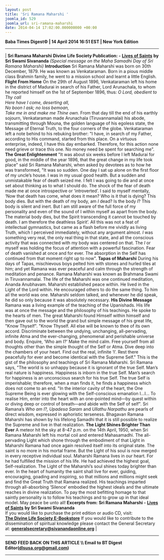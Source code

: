 ```yaml
---
layout: post
title: 'Sri Ramana Maharshi '
joomla_id: 529
joomla_url: sri-ramana-maharshi
date: 2014-04-14 17:02:00.000000000 +00:00
---
```

**Baba Times Digest© | 14 April 2014 16:51 EST | New York Edition**
* * *
|
**Sri Ramana Maharshi**
**Divine Life Society Publication: -** [**Lives of Saints**](http://www.dlshq.org/saints/ramana.htm) **by Sri Swami Sivananda**
_(Special message on the Maha Samadhi Day of Sri Ramana Maharshi)_
**Introduction**
Sri Ramana Maharshi was born on 30th December, 1879. He was known as Venkataraman. Born in a pious middle class Brahmin family, he went to a mission school and learnt a little English.
**Flight From Home**
On the 29th of August 1896, Venkataraman left his home in the district of Madurai in search of his Father, Lord Arunachala, to whom he reported himself on the 1st of September 1896, thus:
_O Lord, obedient to Thy call  
 Here have I come, deserting all,  
 No boon I ask; no loss bemoan,  
 Take me in and make me Thine own._
From that day till the end of his earthly sojourn, Venkataraman made Arunachala (Tiruvannamalai) his abode, transmitting through Mouna, the golden language of his egoless state, the Message of Eternal Truth, to the four corners of the globe.
Venkataraman left a note behind to his rebuking brother: "I have, in search of my Father, according to His command, started from this place. On a virtuous enterprise, indeed, I have this day embarked. Therefore, for this action none need grieve or trace this one. No money need be spent for searching me".
**The Great Enlightenment**
"It was about six weeks before I left Madurai for good, in the middle of the year 1896, that the great change in my life took place" said Sri Ramana Maharshi, when asked by devotees as to how he was transformed, "It was so sudden. One day I sat up alone on the first floor of my uncle’s house. I was in my usual good health. But a sudden and unmistakable fear of death seized me. I felt I was going to die and at once set about thinking as to what I should do. The shock of the fear of death made me at once introspective or ‘introverted’. I said to myself mentally, ‘Now that death has come, what does it mean? Who is it that is dying? This body dies.
But with the death of my body, am _I_ dead? Is the body _I_? This body is silent and inert. But I am still aware of the full force of my personality and even of the sound of I within myself as apart from the body. The material body dies, but the Spirit transcending it cannot be touched by death. I am therefore the deathless Spirit’. All this was not a feat of intellectual gymnastics, but came as a flash before me vividly as living Truth, which I perceived immediately, without any argument almost. _I_ was something very real, the only real thing in that state, and all the conscious activity that was connected with my body was centered on that. The _I_ or myself was holding the focus of attention with a powerful fascination. Fear of death vanished at once and for ever. The absorption in the Self has continued from that moment right up to now".
**Tapas of Maharshi**
During his days of Tapas, mischievous boys pelted him with stones and hurled tiles at him; and yet Ramana was ever peaceful and calm through the strength of meditation and penance.
Ramana Maharshi was known as Brahmana Swami in Tiruvannamalai. The life of the Maharshi was one continued meditation, Ananda Anubhavam. Maharshi established peace within. He lived in the Light of the Lord within. He encouraged others to do the same thing. To him all the world was one.
Maharshi seldom talked, and whenever he did speak, he did so only because it was absolutely necessary.
**His Divine Message**
Ramana was a living example of the teaching of the Upanishads. His life was at once the message and the philosophy of his teachings. He spoke to the hearts of men.
The great Maharshi found Himself within himself and then gave out to the world the grand but simple message of his great life, "Know Thyself".
"Know Thyself. All else will be known to thee of its own accord. Discriminate between the undying, unchanging, all-pervading, infinite Atma and the ever-changing, phenomenal and perishable universe and body. Enquire, ‘Who am I?’ Make the mind calm. Free yourself from all thoughts other than the simple thought of the Self or Atma. Dive deep into the chambers of your heart. Find out the real, infinite ‘I’. Rest there peacefully for ever and become identical with the Supreme Self." This is the gist of the philosophy and teachings of Sri Ramana Maharshi.
Sri Ramana says, "The world is so unhappy because it is ignorant of the true Self. Man’s real nature is happiness. Happiness is inborn in the true Self. Man’s search for happiness is an unconscious search for his true Self. The true Self is imperishable; therefore, when a man finds it, he finds a happiness which does not come to an end.
"In the interior cavity of the heart, the One Supreme Being is ever glowing with the Self-conscious emanation I...I... To realise Him, enter into the heart with an one-pointed mind—by quest within or diving deep or control of breath—and abide with the Self of self".
Sri Ramana’s _Who am I?, Upadesa Saram_ and _Ullathu Narpathu_ are pearls of direct wisdom, expressed in aphoristic terseness.
Bhagavan Ramana Maharshi has shown by his lifelong Samadhi that it is still possible to realize the Supreme and live in that realization.
**The Light Shines Brighter Than Ever**
A meteor hit the sky at 8-47 p.m. on the 14th April, 1950, when Sri Ramana Maharshi left his mortal coil and entered Mahasamadhi.
The all-pervading Light which shone through the embodiment of that Light in Maharshi Ramana had once again resolved itself into its original state. The saint is no more in his mortal frame. But the Light of his soul is now merged in every receptive individual soul. Maharshi Ramana lives in our heart. For he had fulfilled the mission of his life. He had achieved the highest goal, Self-realization. The Light of the Maharshi’s soul shines today brighter than ever.
In the heart of humanity the saint shall live for ever, guiding, encouraging, goading and inspiring, so that millions and millions might seek and find the Great Truth that Ramana realized. His teachings imparted through all-absorbing ‘Silence’ embodied the highest ideals and the ultimate reaches in divine realization.
To pay the most befitting homage to that saintly personality is to follow his teachings and to grow up in that ideal model.
May peace be unto all!
**Excerpts from:**
**Sri Ramana Maharshi -** [**Lives of Saints**](http://www.dlshq.org/saints/ramana.htm) **by Sri Swami Sivananda**  
If you would like to purchase the print edition or audio CD, visit:   
 [**The Divine Life Society E-Bookstore**](http://www.dlshq.org/cgi-bin/store/commerce.cgi?category=krishnananda&cart_id=1394930528.401)
If you would like to contribute to the dissemination of spiritual knowledge please contact the General Secretary at:
**[generalsecretary@sivanandaonline.org](mailto:generalsecretary@sivanandaonline.org)**
 |
* * *
**SEND FEED BACK ON THIS ARTICLE \\\ Email to BT Digest Editor[](mailto:dlsusa.org@gmail.com?subject=DLS%20Posts)(dlsusa.org@gmail.com)**
* * *
  
